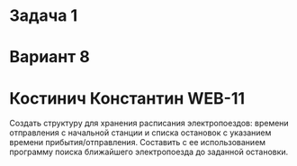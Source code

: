 # Задача 1
# Вариант 8
# Костинич Константин WEB-11
Создать структуру для хранения расписания электропоездов: времени отправления с начальной станции и списка остановок с указанием времени прибытия/отправления. Составить с ее использованием программу поиска ближайшего электропоезда до заданной остановки.
